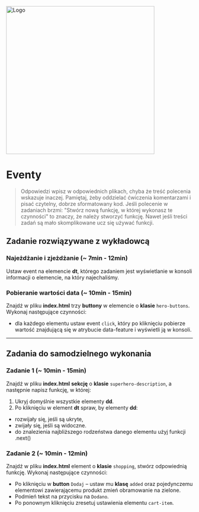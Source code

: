 <img alt="Logo" src="http://coderslab.pl/svg/logo-coderslab.svg" width="400">

# Eventy

> Odpowiedzi wpisz w odpowiednich plikach, chyba że treść polecenia wskazuje inaczej.
Pamiętaj, żeby oddzielać ćwiczenia komentarzami i pisać czytelny, dobrze sformatowany kod.
Jeśli  polecenie w zadaniach brzmi: "Stwórz nową funkcję, w której wykonasz te czynności" to znaczy, że
należy stworzyć funkcję. Nawet jeśli treści zadań są mało skomplikowane
ucz się używać funkcji.


## Zadanie rozwiązywane z wykładowcą

### Najeżdżanie i zjeżdżanie  (~ 7min - 12min)
 Ustaw event na elemencie **dt**, którego zadaniem jest wyświetlanie w konsoli informacji o elemencie, na który najechaliśmy.

### Pobieranie wartości data  (~ 10min - 15min)
   Znajdź w pliku **index.html** trzy **buttony** w elemencie o **klasie** ```hero-buttons```. Wykonaj następujące czynności:
 * dla każdego elementu ustaw event ```click```, który po kliknięciu pobierze wartość znajdującą się w atrybucie data-feature i wyświetli ją w konsoli.

-------------------------------------------------------------------------------

## Zadania do samodzielnego wykonania

### Zadanie 1 (~ 10min - 15min)

Znajdź w pliku **index.html** **sekcję** o **klasie** ```superhero-description```, a następnie napisz funkcję, w której:
1. Ukryj domyślnie wszystkie elementy **dd**.
2. Po kliknięciu w element **dt** spraw, by elementy **dd**:
* rozwijały się, jeśli są ukryte,
* zwijały się, jeśli są widoczne.
* do znalezienia najbliższego rodzeństwa danego elementu użyj funkcji .next()

### Zadanie 2  (~ 10min - 12min)

Znajdź w pliku **index.html** element o **klasie** ```shopping```, stwórz odpowiednią funkcję. Wykonaj następujące czynności:
* Po kliknięciu w **button** ```Dodaj``` &ndash; ustaw mu **klasę** ```added``` oraz pojedynczemu elementowi zawierającemu produkt zmień obramowanie na zielone.
* Podmień tekst na przycisku na ```Dodano```.
* Po ponownym kliknięciu zresetuj ustawienia elementu ```cart-item```.

